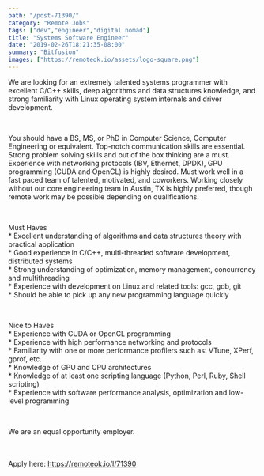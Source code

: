 ```yaml
---
path: "/post-71390/"
category: "Remote Jobs"
tags: ["dev","engineer","digital nomad"]
title: "Systems Software Engineer"
date: "2019-02-26T18:21:35-08:00"
summary: "Bitfusion"
images: ["https://remoteok.io/assets/logo-square.png"]
---
```


<p>We are looking for an extremely talented systems programmer with excellent C/C++ skills, deep algorithms and data structures knowledge, and strong familiarity with Linux operating system internals and driver development.</p><br /><p>You should have a BS, MS, or PhD in Computer Science, Computer Engineering or equivalent. Top-notch communication skills are essential. Strong problem solving skills and out of the box thinking are a must. Experience with networking protocols (IBV, Ethernet, DPDK), GPU programming (CUDA and OpenCL) is highly desired. Must work well in a fast paced team of talented, motivated, and coworkers. Working closely without our core engineering team in Austin, TX is highly preferred, though remote work may be possible depending on qualifications.</p><br /><p>Must Haves<br>* Excellent understanding of algorithms and data structures theory with practical application<br>* Good experience in C/C++, multi-threaded software development, distributed systems<br>* Strong understanding of optimization, memory management, concurrency and multithreading<br>* Experience with development on Linux and related tools: gcc, gdb, git<br>* Should be able to pick up any new programming language quickly</p><br /><p>Nice to Haves<br>* Experience with CUDA or OpenCL programming<br>* Experience with high performance networking and protocols<br>* Familiarity with one or more performance profilers such as: VTune, XPerf, gprof, etc.<br>* Knowledge of GPU and CPU architectures<br>* Knowledge of at least one scripting language (Python, Perl, Ruby, Shell scripting)<br>* Experience with software performance analysis, optimization and low-level programming</p><br /><p>We are an equal opportunity employer.</p>

<br/>
<br/>
Apply here: <A HREF="https://remoteok.io/l/71390">https://remoteok.io/l/71390</A>
